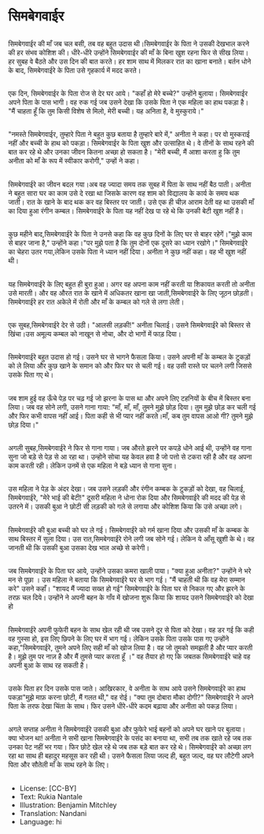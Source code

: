 # सिमबेगवाईर

##
सिमबेगवाईर की माँ जब चल बसी, तब वह बहुत उदास थी।सिमबेगवाईर के पिता ने उसकी देखभाल करने की हर संभव कोशिश की। धीरे-धीरे उन्होंने सिमबेगवाईर की माँ के बिना खुश रहना फिर से सीख लिया। हर सुबह वे बैठते और उस दिन की बात करते। हर शाम साथ में मिलकर रात का खाना बनाते। बर्तन धोने के बाद, सिमबेगवाईरे के पिता उसे गृहकार्य में मदद करते।

##
 एक दिन, सिमबेगवाईर के पिता रोज से देर घर आये। "कहाँ हो मेरे बच्चे?" उन्होंने बुलाया। सिमबेगवाईर अपने पिता के पास भागी। वह रुक गई जब उसने देखा कि उसके पिता ने एक महिला का हाथ पकड़ा है। "मैं चाहता हूँ कि तुम किसी विशेष से मिलो, मेरी बच्ची। यह अनिता है, वे मुस्कुराये।"

##
"नमस्ते सिमबेगवाईर, तुम्हारे पिता ने बहुत कुछ बताया है तुम्हारे बारे में," अनीता ने कहा। पर वो मुस्कराई नहीं और बच्ची के हाथ को पकड़ा। सिमबेगवाईर के पिता खुश और उत्साहित थे। वे तीनों के साथ रहने की बात कर रहे थे और उनका जीवन कितना अच्छा हो सकता है। "मेरी बच्ची, मैं आशा करता हु कि तुम अनीता को माँ के रूप में स्वीकार करोगी," उन्हों ने कहा।

##
सिमबेगवाईरे का जीवन बदल गया।अब वह ज्यादा समय तक सुबह में पिता के साथ नहीं बैठ पाती। अनीता ने बहुत सारा घर का काम उसे दे रखा था जिसके कारण वह शाम को विद्यालय के कार्य के समय थक जाती। रात के खाने के बाद थक कर वह बिस्तर पर जाती। उसे एक ही चीज़ आराम देती वह था उसकी माँ का दिया हुआ रंगीन कम्बल। सिमबेगवाईरे के पिता यह नहीं देख पा रहे थे कि उनकी बेटी खुश नहीं है।

##
कुछ महीने बाद,सिमबेगवाईरे के पिता ने उनसे कहा कि वह कुछ दिनों के लिए घर से बाहर रहेगें।"मुझे काम से बाहर जाना है," उन्होंने कहा।"पर मुझे पता है कि तुम दोनों एक दूसरे का ध्यान रखोगे।" सिमबेगवाईरे का चेहरा उतर गया,लेकिन उसके पिता ने ध्यान नहीं दिया। अनीता ने कुछ नहीं कहा। वह भी खुश नहीं थी।

##
यह सिमबेगवाईरे के लिए बहुत ही बुरा हुआ। अगर वह अपना काम नहीं करती या शिकायत करती तो अनीता उसे मारती। और वह औरत रात के खाने में अधिकतर खाना खा जाती,सिमबेगवाईरे के लिए जूठन छोड़ती।सिमबेगवाईरे हर रात अकेले में रोती और माँ के कम्बल को गले से लगा लेती।

##
एक सुबह,सिमबेगवाईरे देर से उठी। "आलसी लड़की!" अनीता चिलाई। उसने सिमबेगवाईरे को बिस्तर से खिंचा।उस अमूल्य कम्बल को नाखून से नोचा, और दो भागों में फाड़ दिया।

##
सिमबेगवाईरे बहुत उदास हो गई। उसने घर से भागने फैसला किया। उसने अपनी माँ के कम्बल के टुकड़ों को ले लिया और कुछ खाने के समान को और फिर घर से चली गई। वह उसी रास्ते पर चलने लगी जिससे उसके पिता गए थे।

##
जब शाम हुई वह ऊँचे पेड़ पर चढ़ गई जो झरना के पास था और अपने लिए टहनियों के बीच में बिस्तर बना लिया। जब वह सोने लगी, उसने गाना गाया: "माँ, माँ, माँ, तुमने मुझे छोड़ दिया। तुम मुझे छोड़ कर चली गई और फिर कभी वापस नहीं आई। पिता कही से भी प्यार नहीं करते।माँ, कब तुम वापस आओ गी? तुमने मुझे छोड़ दिया।"

##
अगली सुबह,सिमबेगवाईरे ने फिर से गाना गाया। जब औरते झरने पर कपड़े धोने आई थी, उन्होंने वह गाना सुना जो बड़े से पेड़ से आ रहा था। उन्होने सोचा यह केवल हवा है जो पत्तो से टकरा रही है और वह अपना काम करती रही। लेकिन उनमें से एक महिला ने बड़े ध्यान से गाना सुना।

##
उस महिला ने पेड़ के अंदर देखा। जब उसने लड़की और रंगीन कम्बक के टुकड़ों को देखा, वह चिलाई, सिमबेगवाईरे, "मेरे भाई की बेटी!" दूसरी महिला ने धोना रोक दिया और सिमबेगवाईरे की मदद की पेड़ से उतरने में। उसकी बुआ ने छोटी सी लड़की को गले से लगाया और कोशिश किया कि उसे अच्छा लगे।

##
सिमबेगवाईरे की बुआ बच्ची को घर ले गई। सिमबेगवाईरे को गर्म खाना दिया और उसकी माँ के कम्बक के साथ बिस्तर में सुला दिया। उस रात,सिमबेगवाईरे रोने लगी जब सोने गई। लेकिन ये आँसू खुशी के थे। वह जानती थी कि उसकी बुआ उसका देख भाल अच्छे से करेगी।

##
जब सिमबेगवाईरे के पिता घर आये, उन्होंने उसका कमरा खाली पाया। "क्या हुआ अनीता?" उन्होंने ने भरे मन से पूछा । उस महिला ने बताया कि सिमबेगवाईरे घर से भाग गई। "मैं चाहती थी कि वह मेरा सम्मान करे" उसने कहाँ। "शायद मैं ज्यादा सख्त हो गई" सिमबेगवाईरे के पिता घर से निकल गए और झरने के तरफ़ चल दिये। उन्होंने ने अपनी बहन के गाँव में खोजना शुरू किया कि शायद उसने सिमबेगवाईरे को देखा हो

##
सिमबेगवाईरे अपनी फुफेरी बहन के साथ खेल रही थी जब उसने दूर से पिता को देखा। वह डर गई कि कही वह गुस्सा हो, इस लिए छिपने के लिए घर में भाग गई। लेकिन उसके पिता उसके पास गए उन्होंने कहा,"सिमबेगवाईरे, तुमने अपने लिए सही माँ को खोज लिया है। वह जो तुमको समझती है और प्यार करती है। मुझे तुम पर नाज़ है और मैं तुमसे प्यार करता हूँ ।" वह तैयार हो गए कि जबतक सिमबेगवाईरे चाहे वह अपनी बुआ के साथ रह सकती है।

##
उसके पिता हर दिन उसके पास जाते। आखिरकार, वे अनीता के साथ आये उसने सिमबेगवाईरे का हाथ पकड़ा"मुझे माफ़ करना छोटी, मैं गलत थी," वह रोई। "क्या तुम दोबारा मौका दोगी?" सिमबेगवाईरे ने अपने पिता के तरफ देखा चिंता के साथ। फिर उसने धीरे-धीरे कदम बढ़ाया और अनीता को पकड़ लिया।

##
अगले सप्ताह अनीता ने सिमबेगवाईरे उसकी बुआ और फुफेरे भाई बहनों को अपने घर खाने पर बुलाया। क्या भोजन था! अनीता ने सभी खाना सिमबेगवाईरे के पसंद का बनाया था, सभी तब तक खाते रहे जब तक उनका पेट नहीं भर गया। फिर छोटे खेल रहे थे जब तक बड़े बात कर रहे थे। सिमबेगवाईरे को अच्छा लग रहा था साथ ही बहादुर महसूस कर रही थी। उसने फैसला लिया जल्द ही, बहुत जल्द, वह घर लौटेगी अपने पिता और सौतेली माँ के साथ रहने के लिए।

##
* License: [CC-BY]
* Text: Rukia Nantale
* Illustration: Benjamin Mitchley
* Translation: Nandani
* Language: hi
